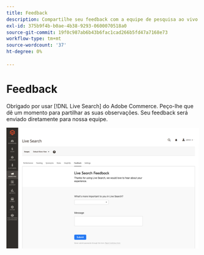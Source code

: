 ```yaml
---
title: Feedback
description: Compartilhe seu feedback com a equipe de pesquisa ao vivo.
exl-id: 375b9f4b-b0ae-4b38-9293-0600070518a0
source-git-commit: 19f0c987ab6b43b6fac1cad266b5fd47a7168e73
workflow-type: tm+mt
source-wordcount: '37'
ht-degree: 0%

---
```


# Feedback

Obrigado por usar [!DNL Live Search] do Adobe Commerce. Peço-lhe que dê um momento para partilhar as suas observações. Seu feedback será enviado diretamente para nossa equipe.

![Feedback Beta do Live Search](assets/feedback.png)
